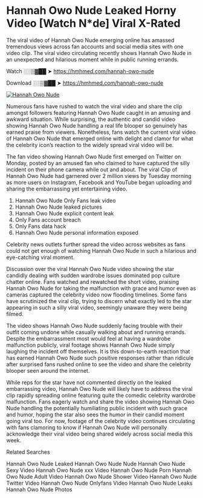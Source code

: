﻿# Hannah Owo Nude Leaked Horny Video [Watch N*de] Viral X-Rated

The viral video of ﻿Hannah Owo Nude emerging online has amassed tremendous views across fan accounts and social media sites with one video clip. The viral video circulating recently shows ﻿Hannah Owo Nude in an unexpected and hilarious moment while in public running errands. 

Watch ░░▒▓██ ➤ https://hmhmed.com/hannah-owo-nude

Download ░░▒▓██ ➤ https://hmhmed.com/hannah-owo-nude

[![Hannah Owo Nude](https://i.imgur.com/dJHk4Zq.gif)](https://hmhmed.com/hannah-owo-nude)

Numerous fans have rushed to watch the viral video and share the clip amongst followers featuring ﻿Hannah Owo Nude caught in an amusing and awkward situation. While surprising, the authentic and candid video showing ﻿Hannah Owo Nude handling a real life blooper so genuinely has earned praise from viewers. Nonetheless, fans watch the current viral video of ﻿Hannah Owo Nude that emerged online with delight and clamor for what the celebrity icon’s reaction to the widely spread viral video will be.

The fan video showing ﻿Hannah Owo Nude first emerged on Twitter on Monday, posted by an amused fan who claimed to have captured the silly incident on their phone camera while out and about. The viral Clip of ﻿Hannah Owo Nude had garnered over 2 million views by Tuesday morning as more users on Instagram, Facebook and YouTube began uploading and sharing the embarrassing yet entertaining video. 

1. ﻿Hannah Owo Nude Only Fans leak video
2. ﻿Hannah Owo Nude leaked pictures
3. ﻿Hannah Owo Nude explicit content leak
4. Only Fans account breach
5. Only Fans data hack
6. ﻿Hannah Owo Nude personal information exposed

Celebrity news outlets further spread the video across websites as fans could not get enough of watching ﻿Hannah Owo Nude in such a hilarious and eye-catching viral moment. 

Discussion over the viral ﻿Hannah Owo Nude video showing the star candidly dealing with sudden wardrobe issues dominated pop culture chatter online. Fans watched and rewatched the short video, praising ﻿Hannah Owo Nude for taking the malfunction with grace and humor even as cameras captured the celebrity video now flooding timelines. Some fans have scrutinized the viral clip, trying to discern what exactly led to the star appearing in such a silly viral video, seemingly unaware they were being filmed.

The video shows ﻿Hannah Owo Nude suddenly facing trouble with their outfit coming undone while casually walking about and running errands. Despite the embarrassment most would feel at having a wardrobe malfunction publicly, viral footage shows ﻿Hannah Owo Nude simply laughing the incident off themselves. It is this down-to-earth reaction that has earned ﻿Hannah Owo Nude such positive responses rather than ridicule after surprised fans rushed online to see the video and share the celebrity blooper seen around the internet.  

While reps for the star have not commented directly on the leaked embarrassing video, ﻿Hannah Owo Nude will likely have to address the viral clip rapidly spreading online featuring quite the comedic celebrity wardrobe malfunction. Fans eagerly watch and share the video showing ﻿Hannah Owo Nude handling the potentially humiliating public incident with such grace and humor, hoping the star also sees the humor in their candid moment going viral too. For now, footage of the celebrity video continues circulating with fans clamoring to know if ﻿Hannah Owo Nude will personally acknowledge their viral video being shared widely across social media this week.

Related Searches

﻿Hannah Owo Nude Leaked
﻿Hannah Owo Nude Nude
﻿Hannah Owo Nude Sexy Video
﻿Hannah Owo Nude xxx Video
﻿Hannah Owo Nude Porn
﻿Hannah Owo Nude Adult Video
﻿Hannah Owo Nude Shower Video
﻿Hannah Owo Nude Twitter Video
﻿Hannah Owo Nude Onlyfans Video
﻿Hannah Owo Nude Leaks
﻿Hannah Owo Nude Photos